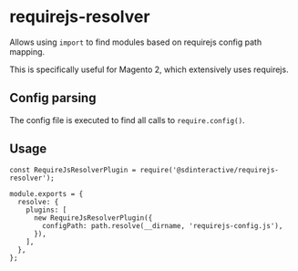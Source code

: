 # requirejs-resolver

Allows using `import` to find modules based on requirejs config path mapping.

This is specifically useful for Magento 2, which extensively uses requirejs.

## Config parsing

The config file is executed to find all calls to `require.config()`.

## Usage

    const RequireJsResolverPlugin = require('@sdinteractive/requirejs-resolver');

    module.exports = {
      resolve: {
        plugins: [
          new RequireJsResolverPlugin({
            configPath: path.resolve(__dirname, 'requirejs-config.js'),
          }),
        ],
      },
    };
